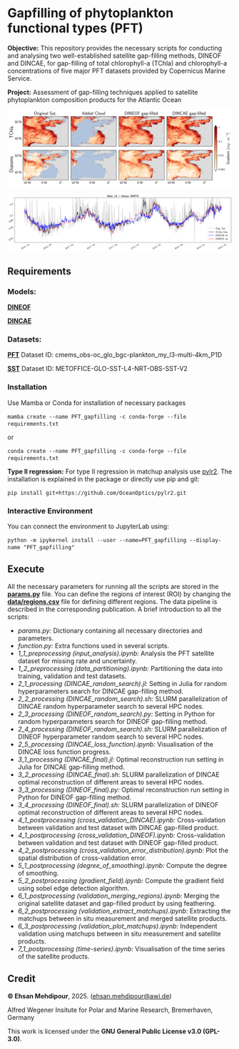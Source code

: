 # Gapfilling of phytoplankton functional types (PFT)
**Objective:** This repository provides the necessary scripts for conducting and analysing two well-established satellite gap-filling methods, DINEOF and DINCAE, for gap-filling of total chlorophyll-a (TChla) and chlorophyll-a concentrations of five major PFT datasets provided by Copernicus Marine Service.

**Project:** Assessment of gap-filling techniques applied to satellite phytoplankton composition products for the Atlantic Ocean

![Gradient-filed](fig/gradient_field_area10_2018-06-23.png)

![Time-series of Diatom](fig/timeserie_DIATO_area10.png)

## Requirements
### Models:
[**DINEOF**](https://github.com/aida-alvera/DINEOF)

[**DINCAE**](https://github.com/gher-uliege/DINCAE.jl)
### Datasets:
[**PFT**](https://doi.org/10.48670/moi-00280) Dataset ID: cmems_obs-oc_glo_bgc-plankton_my_l3-multi-4km_P1D

[**SST**](https://doi.org/10.48670/moi-00165) Dataset ID: METOFFICE-GLO-SST-L4-NRT-OBS-SST-V2

### Installation
Use Mamba or Conda for installation of necessary packages
```
mamba create --name PFT_gapfilling -c conda-forge --file requirements.txt
```
or
```
conda create --name PFT_gapfilling -c conda-forge --file requirements.txt
```
**Type II regression:** For type II regression in matchup analysis use [pylr2](https://github.com/OceanOptics/pylr2). The installation is explained in the package or directly use pip and git:
```
pip install git+https://github.com/OceanOptics/pylr2.git
```
### Interactive Environment
You can connect the environment to JupyterLab using:
```
python -m ipykernel install --user --name=PFT_gapfilling --display-name "PFT_gapfilling"
```
## Execute
All the necessary parameters for running all the scripts are stored in the [**params.py**](params.py) file. You can define the regions of interest (ROI) by changing the [**data/regions.csv**](data/regions.csv) file for defining different regions. The data pipeline is described in the corresponding publication.
A brief introduction to all the scripts:

- *params.py:* Dictionary containing all necessary directories and parameters.
- *function.py:* Extra functions used in several scripts.
- *1_1_preprocessing (input_analysis).ipynb:* Analysis the PFT satellite dataset for missing rate and uncertainty.
- *1_2_preprocessing (data_partitioning).ipynb:* Partitioning the data into training, validation and test datasets.
- *2_1_processing (DINCAE_random_search).jl:* Setting in Julia for random hyperparameters search for DINCAE gap-filling method.
- *2_2_processing (DINCAE_random_search).sh:* SLURM parallelization of DINCAE random hyperparameter search to several HPC nodes.
- *2_3_processing (DINEOF_random_search).py:* Setting in Python for random hyperparameters search for DINEOF gap-filling method.
- *2_4_processing (DINEOF_random_search).sh:* SLURM parallelization of DINEOF hyperparameter random search to several HPC nodes.
- *2_5_processing (DINCAE_loss_function).ipynb:* Visualisation of the DINCAE loss function progress.
- *3_1_processing (DINCAE_final).jl:* Optimal reconstruction run setting in Julia for DINCAE gap-filling method.
- *3_2_processing (DINCAE_final).sh:* SLURM parallelization of DINCAE optimal reconstruction of different areas to several HPC nodes.
- *3_3_processing (DINEOF_final).py:* Optimal reconstruction run setting in Python for DINEOF gap-filling method.
- *3_4_processing (DINEOF_final).sh:* SLURM parallelization of DINEOF optimal reconstruction of different areas to several HPC nodes.
- *4_1_postprocessing (cross_validation_DINCAE).ipynb:* Cross-validation between validation and test dataset with DINCAE gap-filled product.
- *4_1_postprocessing (cross_validation_DINEOF).ipynb:* Cross-validation between validation and test dataset with DINEOF gap-filled product.
- *4_2_postprocessing (cross_validation_error_distribution).ipynb:* Plot the spatial distribution of cross-validation error.
- *5_1_postprocessing (degree_of_smoothing).ipynb:* Compute the degree of smoothing.
- *5_2_postprocessing (gradient_field).ipynb:* Compute the gradient field using sobel edge detection algorithm.
- *6_1_postprocessing (validation_merging_regions).ipynb:* Merging the original satellite dataset and gap-filled product by using feathering.
- *6_2_postprocessing (validation_extract_matchups).ipynb:* Extracting the matchups between in situ measurement and merged satellite products.
- *6_3_postprocessing (validation_plot_matchups).ipynb:* Independent validation using matchups between in situ measurement and satellite products.
- *7_1_postprocessing (time-series).ipynb:* Visualisation of the time series of the satellite products.

## Credit

**© Ehsan Mehdipour**, 2025. (ehsan.mehdipour@awi.de)

Alfred Wegener Insitute for Polar and Marine Research, Bremerhaven, Germany

This work is licensed under the **GNU General Public License v3.0 (GPL-3.0)**. 
